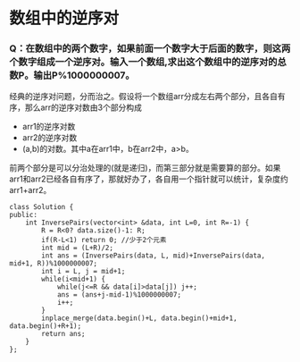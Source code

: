 # 数组中的逆序对

### Q：在数组中的两个数字，如果前面一个数字大于后面的数字，则这两个数字组成一个逆序对。输入一个数组,求出这个数组中的逆序对的总数P。输出P%1000000007。

经典的逆序对问题，分而治之。假设将一个数组arr分成左右两个部分，且各自有序，那么arr的逆序对数由3个部分构成

- arr1的逆序对数 
- arr2的逆序对数
- (a,b)的对数。其中a在arr1中，b在arr2中，a>b。

前两个部分是可以分治处理的(就是递归)，而第三部分就是需要算的部分。如果arr1和arr2已经各自有序了，那就好办了，各自用一个指针就可以统计，复杂度约 arr1+arr2。

```
class Solution {
public:
    int InversePairs(vector<int> &data, int L=0, int R=-1) {
        R = R<0? data.size()-1: R;
        if(R-L<1) return 0; //少于2个元素
        int mid = (L+R)/2;
        int ans = (InversePairs(data, L, mid)+InversePairs(data, mid+1, R))%1000000007;
        int i = L, j = mid+1;
        while(i<mid+1) {
            while(j<=R && data[i]>data[j]) j++;
            ans = (ans+j-mid-1)%1000000007;
            i++;
        }
        inplace_merge(data.begin()+L, data.begin()+mid+1, data.begin()+R+1);
        return ans;
    }
};
```